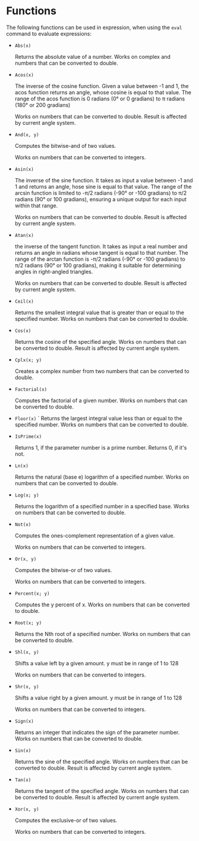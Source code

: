 ﻿# Functions

The following functions can be used in expression, when using the `eval` command to evaluate expressions:

* `Abs(x)`

    Returns the absolute value of a number. Works on complex and numbers that can be converted to double.

* `Acos(x)`

    The inverse of the cosine function. Given a value between -1 and 1, the acos function returns an angle, whose cosine is equal to that value. The range of the acos function is 0 radians (0° or 0 gradians) to π radians (180° or 200 gradians)

    Works on numbers that can be converted to double. Result is affected by current angle system.

* `And(x, y)`

    Computes the bitwise-and of two values.

    Works on numbers that can be converted to integers.

* `Asin(x)`

    The inverse of the sine function. It takes as input a value between -1 and 1 and returns an angle, hose sine is equal to that value. The range of the arcsin function is limited to -π/2 radians (-90° or -100 gradians) to π/2 radians (90° or 100 gradians), ensuring a unique output for each input within that range.

    Works on numbers that can be converted to double. Result is affected by current angle system.

* `Atan(x)`

    the inverse of the tangent function. It takes as input a real number and returns an angle in radians whose tangent is equal to that number. The range of the arctan function is -π/2 radians (-90° or -100 gradians) to π/2 radians (90° or 100 gradians), making it suitable for determining angles in right-angled triangles.

    Works on numbers that can be converted to double. Result is affected by current angle system.

* `Ceil(x)`

    Returns the smallest integral value that is greater than or equal to the specified number. Works on numbers that can be converted to double.

* `Cos(x)`

    Returns the cosine of the specified angle. Works on numbers that can be converted to double. Result is affected by current angle system.

* `Cplx(x; y)`

    Creates a complex number from two numbers that can be converted to double.

* `Factorial(x)`

    Computes the factorial of a given number. Works on numbers that can be converted to double.

* `Floor(x)`
   `
    Returns the largest integral value less than or equal to the specified number. Works on numbers that can be converted to double.

* `IsPrime(x)`

    Returns 1, if the parameter number is a prime number. Returns 0, if it's not.

* `Ln(x)`

    Returns the natural (base e) logarithm of a specified number. Works on numbers that can be converted to double.

* `Log(x; y)`

    Returns the logarithm of a specified number in a specified base. Works on numbers that can be converted to double.

* `Not(x)`

    Computes the ones-complement representation of a given value.

    Works on numbers that can be converted to integers.

* `Or(x, y)`

    Computes the bitwise-or of two values.

    Works on numbers that can be converted to integers.

* `Percent(x; y)`

    Computes the y percent of x. Works on numbers that can be converted to double.

* `Root(x; y)`

    Returns the Nth root of a specified number. Works on numbers that can be converted to double.

* `Shl(x, y)`

    Shifts a value left by a given amount. y must be in range of 1 to 128

    Works on numbers that can be converted to integers.

* `Shr(x, y)`

    Shifts a value right by a given amount. y must be in range of 1 to 128

    Works on numbers that can be converted to integers.

* `Sign(x)`

    Returns an integer that indicates the sign of the parameter number. Works on numbers that can be converted to double.

* `Sin(x)`

    Returns the sine of the specified angle. Works on numbers that can be converted to double. Result is affected by current angle system.


* `Tan(x)`

    Returns the tangent of the specified angle. Works on numbers that can be converted to double. Result is affected by current angle system.

* `Xor(x, y)`

    Computes the exclusive-or of two values.

    Works on numbers that can be converted to integers.